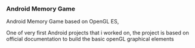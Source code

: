 ### Android Memory Game

Android Memory Game based on OpenGL ES, 

One of very first Android projects that i worked on, the project is based on official documentation to build the basic openGL graphical elements 

